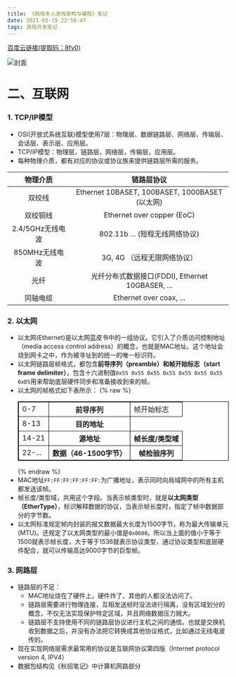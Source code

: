 ```yaml
---
title: 《网络多人游戏架构与编程》笔记
date: 2021-05-19 22:58:47
tags: 游戏开发笔记
---
```


[百度云链接(提取码：8fv0)](https://pan.baidu.com/s/1Gl5K-v3rY23ZS5bXoIK4Lw)

![封面](/images/wangluoduorenyouxi.png)

<!--more -->

# 二、互联网

### 1. TCP/IP模型

* OSI(开放式系统互联)模型使用7层：物理层、数据链路层、网络层、传输层、会话层、表示层、应用层。
* TCP/IP模型：物理层，链路层，网络层，传输层，应用层。
* 每种物理介质，都有对应的协议或协议族来提供链路层所需的服务。

| 物理介质              | 链路层协议 |
| :----:                | :---: |
| 双绞线                | Ethernet 10BASET, 100BASET, 1000BASET (以太网) | 
| 双绞铜线              | Ethernet over copper (EoC) | 
| 2.4/5GHz无线电波      | 802.11b ... (短程无线网络协议) |
| 850MHz无线电波        | 3G, 4G （远程无限网络协议）|
| 光纤                  | 光纤分布式数据接口(FDDI), Ethernet 10GBASER, ... |
| 同轴电缆              | Ethernet over coax, ... |

### 2. 以太网

* 以太网(Ethernet)是以太网蓝皮书中的一组协议。它引入了介质访问控制地址（media access control address）的概念，也就是MAC地址。这个地址会烧到网卡之中，作为被寻址到的统一的唯一标识符。
* 以太网链路层帧格式，都包含**前导序列（preamble）**和**帧开始标志（start frame delimiter）**，包含十六进制值`0x55 0x55 0x55 0x55 0x55 0x55 0x55 0xD5`用来帮助底层硬件同步和准备接收到来的帧。
* 以太网的帧格式如下表所示：
    {% raw %}  
    <table border="1" cellspacing="0" bordercolor="#000000" width = "80%">
        <tr>
            <td> 0-7 </td>
            <th colspan="7"> 前导序列 </th>
            <td> 帧开始标志 </td>
        </tr>
        <tr>
            <td> 8-13 </td>
            <th colspan="6"> 目的地址 </th>
        </tr>
        <tr>
            <td> 14-21 </td>
            <th colspan="6"> 源地址 </th>
            <th colspan = "2"> 帧长度/类型域 </th>
        </tr>
        <tr>
            <td> 22-... </td>
            <th colspan="4"> 数据（46-1500字节） </th>
            <th colspan="4"> 帧检验序列 </th>
        </tr>
    </table>
    {% endraw %}
* MAC地址`FF:FF:FF:FF:FF:FF:`为广播地址，表示同时向局域网中的所有主机都发送该帧。
* 帧长度/类型域，共用这个字段。当表示帧类型时，就是**以太网类型（EtherType）**，标识解释数据的协议，当表示帧长度时，指定了帧中数据部分的字节数。
* 以太网标准规定帧内封装的报文数据最大长度为1500字节，称为最大传输单元(MTU)。还规定了以太网类型的最小值是`0x0600`。所以当上面的值小于等于1500就表示帧长度，大于等于1536就表示协议类型，通过协议类型和底层硬件配合，就可以传输高达9000字节的巨型帧。

### 3. 网路层

* 链路层的不足：
    * MAC地址烧在了硬件上，硬件炸了，其他的人都没法访问了。
    * 链路层需要进行物理连接，互相发送帧时没法进行隔离，没有区域划分的概念，不仅无法实现保护特定区域，并且网络数据压力贼大。
    * 链路层不支持使用不同的链路层协议进行主机之间的通信。也就是交换机收到数据之后，并没有办法把它转换成其他协议格式，比如通过无线电波传的。
* 现在实现网络层需求最常用的协议是互联网协议第四版（Internet protocol version 4, IPV4）
* 数据包结构见《秋招笔记》中计算机网路部分